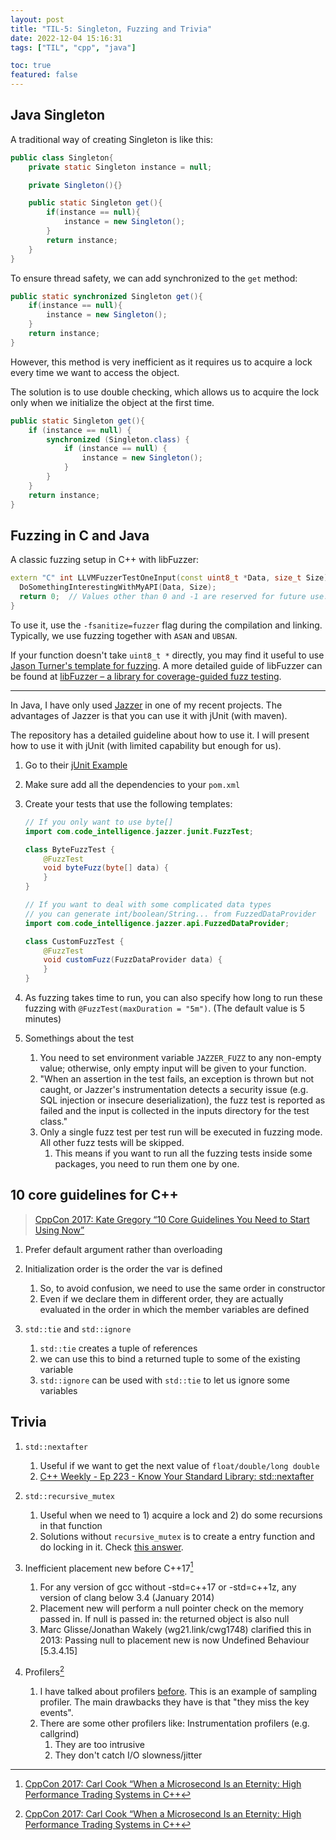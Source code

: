 ```yaml
---
layout: post
title: "TIL-5: Singleton, Fuzzing and Trivia"
date: 2022-12-04 15:16:31
tags: ["TIL", "cpp", "java"]

toc: true
featured: false
---
```


## Java Singleton

A traditional way of creating Singleton is like this:

```java
public class Singleton{
    private static Singleton instance = null;

    private Singleton(){}

    public static Singleton get(){
        if(instance == null){
            instance = new Singleton();
        }
        return instance;
    }
}
```

To ensure thread safety, we can add synchronized to the `get` method:

```java
public static synchronized Singleton get(){
    if(instance == null){
        instance = new Singleton();
    }
    return instance;
}
```

However, this method is very inefficient as it requires us to acquire a lock every time we want to access the object.

The solution is to use double checking, which allows us to acquire the lock only when we initialize the object at the first time.

```java
public static Singleton get(){
    if (instance == null) {
        synchronized (Singleton.class) {
            if (instance == null) {
                instance = new Singleton();
            }
        }
    }
    return instance;
}
```

## Fuzzing in C and Java

A classic fuzzing setup in C++ with libFuzzer:

```c++
extern "C" int LLVMFuzzerTestOneInput(const uint8_t *Data, size_t Size) {
  DoSomethingInterestingWithMyAPI(Data, Size);
  return 0;  // Values other than 0 and -1 are reserved for future use.
}
```

To use it, use the `-fsanitize=fuzzer` flag during the compilation and linking. Typically, we use fuzzing together with `ASAN` and `UBSAN`.

If your function doesn't take `uint8_t *` directly, you may find it useful to use [Jason Turner's template for fuzzing](https://github.com/lefticus/cpp_weekly/issues/181). A more detailed guide of libFuzzer can be found at [libFuzzer – a library for coverage-guided fuzz testing](https://llvm.org/docs/LibFuzzer.html).

---

In Java, I have only used [Jazzer](https://github.com/CodeIntelligenceTesting/jazzer) in one of my recent projects. The advantages of Jazzer is that you can use it with jUnit (with maven).

The repository has a detailed guideline about how to use it. I will present how to use it with jUnit (with limited capability but enough for us).

1. Go to their [jUnit Example](https://github.com/CodeIntelligenceTesting/jazzer/tree/main/examples/junit)
2. Make sure add all the dependencies to your `pom.xml`
3. Create your tests that use the following templates:

    ```java
    // If you only want to use byte[]
    import com.code_intelligence.jazzer.junit.FuzzTest;

    class ByteFuzzTest {
        @FuzzTest
        void byteFuzz(byte[] data) {
        }
    }

    // If you want to deal with some complicated data types
    // you can generate int/boolean/String... from FuzzedDataProvider
    import com.code_intelligence.jazzer.api.FuzzedDataProvider;

    class CustomFuzzTest {
        @FuzzTest
        void customFuzz(FuzzDataProvider data) {
        }
    }
    ```
4. As fuzzing takes time to run, you can also specify how long to run these fuzzing with `@FuzzTest(maxDuration = "5m")`. (The default value is 5 minutes)
5. Somethings about the test
   1. You need to set environment variable `JAZZER_FUZZ` to any non-empty value; otherwise, only empty input will be given to your function.
   2. "When an assertion in the test fails, an exception is thrown but not caught, or Jazzer's instrumentation detects a security issue (e.g. SQL injection or insecure deserialization), the fuzz test is reported as failed and the input is collected in the inputs directory for the test class."
   3. Only a single fuzz test per test run will be executed in fuzzing mode. All other fuzz tests will be skipped.
      1. This means if you want to run all the fuzzing tests inside some packages, you need to run them one by one.


## 10 core guidelines for C++

> [CppCon 2017: Kate Gregory “10 Core Guidelines You Need to Start Using Now”](https://www.youtube.com/watch?v=XkDEzfpdcSg)

1. Prefer default argument rather than overloading

2. Initialization order is the order the var is defined
   1. So, to avoid confusion, we need to use the same order in constructor
   2. Even if we declare them in different order, they are actually evaluated in the order in which the member variables are defined

3. `std::tie` and `std::ignore`
   1. `std::tie` creates a tuple of references
   2. we can use this to bind a returned tuple to some of the existing variable
   3. `std::ignore` can be used with `std::tie` to let us ignore some variables


## Trivia

1. `std::nextafter`
   1. Useful if we want to get the next value of `float/double/long double`
   2. [C++ Weekly - Ep 223 - Know Your Standard Library: std::nextafter](https://www.youtube.com/watch?v=-F0j2VN4xEU)

2. `std::recursive_mutex`
   1. Useful when we need to 1) acquire a lock and 2) do some recursions in that function
   2. Solutions without `recursive_mutex` is to create a entry function and do locking in it. Check [this answer](https://stackoverflow.com/a/2415088).

3. Inefficient placement new before C++17[^1]
   1. For any version of gcc without -std=c++17 or -std=c++1z, any version of clang below 3.4 (January 2014)
   2. Placement new will perform a null pointer check on the memory passed in. If null is passed in: the returned object is also null
   3. Marc Glisse/Jonathan Wakely (wg21.link/cwg1748) clarified this in 2013: Passing null to placement new is now Undefined Behaviour [5.3.4.15]

4. Profilers[^1]
   1. I have talked about profilers [before](/blog/2022/pprof/). This is an example of sampling profiler. The main drawbacks they have is that "they miss the key events".
   2. There are some other profilers like: Instrumentation profilers (e.g. callgrind)
      1. They are too intrusive
      2. They don't catch I/O slowness/jitter


[^1]: [CppCon 2017: Carl Cook “When a Microsecond Is an Eternity: High Performance Trading Systems in C++](https://www.youtube.com/watch?v=NH1Tta7purM)